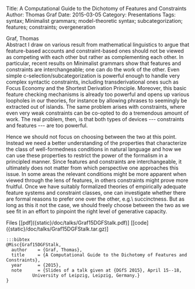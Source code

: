 Title: A Computational Guide to the Dichotomy of Features and Constraints
Author: Thomas Graf
Date: 2015-03-05
Category: Presentations
Tags: syntax; Minimalist grammars; model-theoretic syntax; subcategorization; features; constraints; overgeneration

<div markdown class="authors">
Graf, Thomas
</div>

<div markdown class="abstract">
<span id="abstract-title">Abstract</span>
I draw on various result from mathematical linguistics to argue that feature-based accounts and constraint-based ones should not be viewed as competing with each other but rather as complementing each other.
In particular, recent results on Minimalist grammars show that features and constraints are interchangeable; one can do the work of the other.
Even simple c-selection/subcategorization is powerful enough to handle very complex syntactic constraints, including transderivational ones such as Focus Economy and the Shortest Derivation Principle.
Moreover, this basic feature checking mechanisms is already too powerful and opens up various loopholes in our theories, for instance by allowing phrases to seemingly be extracted out of islands.
The same problem arises with constraints, where even very weak constraints can be co-opted to do a tremendous amount of work.
The real problem, then, is that both types of devices --- constraints and features --- are too powerful.

Hence we should not focus on choosing between the two at this point.
Instead we need a better understanding of the properties that characterize the class of well-formedness conditions in natural language and how we can use these properties to restrict the power of the formalism in a principled manner.
Since features and constraints are interchangeable, it ultimately does not matter from which perspective one approaches this issue.
In some areas the relevant conditions might be more apparent when viewed through the lens of features, in others constraints might prove more fruitful.
Once we have suitably formalized theories of empirically adequate feature systems and constraint classes, one can investigate whether there are formal reasons to prefer one over the other, e.g.\ succinctness.
But as long as this it not the case, we should freely choose between the two as we see fit in an effort to pinpoint the right level of generative capacity.
</div>

<div markdown class="files">
<span id="files-title">Files</span>
[[pdf]({static}/doc/talks/Graf15DGFStalk.pdf)]
[[code]({static}/doc/talks/Graf15DGFStalk.tar.gz)]
</div>

~~~
:::bibtex
@Misc{Graf15DGFStalk,
  author	= {Graf, Thomas},
  title		= {A Computational Guide to the Dichotomy of Features and Constraints},
  year		= {2015},
  note		= {Slides of a talk given at {DGfS 2015}, April 15--18,
		  University of Leipzig, Leipzig, Germany.}
}
~~~
